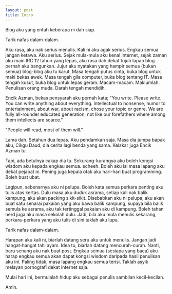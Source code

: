 ```yaml
---
layout: post
title: Intro
---
```


Blog aku yang entah keberapa ni dah siap.

Tarik nafas dalam-dalam.

Aku rasa, aku nak serius menulis. Kali ni aku agak serius. Engkau semua jangan ketawa. Aku serius. Sejak mula-mula aku kenal internet, sejak zaman aku main IRC 12 tahun yang lepas, aku rasa dah dekat tujuh lapan blog pernah aku bangunkan. Jujur aku nyatakan yang hampir semua (bukan semua) blog-blog aku tu karut. Masa tengah putus cinta, buka blog untuk maki bekas awek. Masa tengah gila computer, buka blog tentang IT. Masa tengah kusut, buka blog untuk lepas geram. Macam-macam. Maklumlah. Penulisan orang muda. Darah tengah mendidih.

Encik Azman, bekas pensyarah aku pernah kata;
"You write. Please write. You can write anything about everything. Intellectual to nonsense, humor to entertainment, about war, about racism, chose your topic or genre. We are fully all-rounder educated generation; not like our forefathers where among them intellects are scarce."

"People will read, most of them will."

Lama dah. Setahun dua lepas. Aku pendamkan saja. Masa dia jumpa bapak aku, Cikgu Daud, dia cerita lagi benda yang sama. Kelakar juga Encik Azman tu.

Tapi, ada betulnya cakap dia tu. Sekurang-kurangya aku boleh kongsi wisdom aku kepada engkau semua. echeeh. Boleh aku isi masa lapang aku dekat pejabat ni. Pening juga kepala otak aku hari-hari buat programming. Boleh buat ubat.

Lagipun, sebenarnya aku ni pelupa. Boleh kata semua perkara penting aku tulis atas kertas. Dulu masa aku duduk asrama, setiap kali nak balik kampung, aku akan packing sikit-sikit. Disebabkan aku ni pelupa, aku akan buat satu senarai pakaian yang aku bawa balik kampung, supaya bila balik semula ke asrama, aku tak tertinggal pakaian aku di kampung. Boleh tahan nerd juga aku masa sekolah dulu. Jadi, bila aku mula menulis sekarang, perkara-perkara yang aku tulis di sini taklah aku lupa.

Tarik nafas dalam-dalam.

Harapan aku kali ni, biarlah datang seru aku untuk menulis. Jangan jadi hangat-hangat tahi ayam. Idea tu, biarlah datang mencurah-curah. Nanti, baru senang aku nak buat post. Engkau semua (sesiapa yang baca) aku harap engkau semua akan dapat kongsi wisdom daripada hasil penulisan aku ini. Paling tidak, masa lapang engkau semua terisi. Taklah asyik melayan pornografi dekat internet saja.

Mulai hari ini, bermulalah hidup aku sebagai penulis sambilan kecil-kecilan.

Amin.
